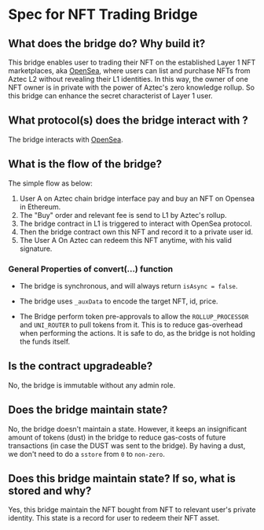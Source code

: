 # Spec for NFT Trading Bridge

## What does the bridge do? Why build it?

This bridge enables user to  trading their NFT on the established Layer 1 NFT marketplaces, aka [OpenSea](https://opensea.io/), where users can list and purchase NFTs from Aztec L2 without revealing their L1 identities.
In this way, the owner of one NFT owner is in private with the power of Aztec's zero knowledge rollup. So this bridge can enhance the secret characterist of Layer 1 user.


## What protocol(s) does the bridge interact with ?


The bridge interacts with [OpenSea](https://opensea.io/).

## What is the flow of the bridge?
The simple flow as below:
1. User A on Aztec chain bridge interface pay and buy an NFT on Opensea in Ethereum.
2. The "Buy" order and relevant fee is send to L1 by Aztec's rollup.
3. The bridge contract in L1 is triggered to interact with OpenSea protocol.
4. Then the bridge contract own this NFT and record it to a private user id.
5. The User A On Aztec can redeem this NFT anytime, with his valid signature. 



### General Properties of convert(...) function

- The bridge is synchronous, and will always return `isAsync = false`.

- The bridge uses `_auxData` to encode the target NFT, id, price.

- The Bridge perform token pre-approvals to allow the `ROLLUP_PROCESSOR` and `UNI_ROUTER` to pull tokens from it.
  This is to reduce gas-overhead when performing the actions. It is safe to do, as the bridge is not holding the funds itself.

## Is the contract upgradeable?

No, the bridge is immutable without any admin role.

## Does the bridge maintain state?

No, the bridge doesn't maintain a state.
However, it keeps an insignificant amount of tokens (dust) in the bridge to reduce gas-costs of future transactions (in case the DUST was sent to the bridge).
By having a dust, we don't need to do a `sstore` from `0` to `non-zero`.

## Does this bridge maintain state? If so, what is stored and why?

Yes, this bridge maintain the NFT bought from NFT to relevant user's private identity. 
This state is a record for user to redeem their NFT asset.
